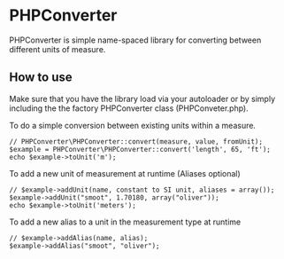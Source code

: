 # PHPConverter

PHPConverter is simple name-spaced library for converting between different units of measure.

## How to use

Make sure that you have the library load via your autoloader or by simply including the the factory PHPConverter class (PHPConveter.php).

To do a simple conversion between existing units within a measure.
	
	// PHPConverter\PHPConverter::convert(measure, value, fromUnit);
	$example = PHPConverter\PHPConverter::convert('length', 65, 'ft');
	echo $example->toUnit('m');


To add a new unit of measurement at runtime (Aliases optional)
	
	// $example->addUnit(name, constant to SI unit, aliases = array());
	$example->addUnit("smoot", 1.70180, array("oliver"));
	echo $example->toUnit('meters');

To add a new alias to a unit in the measurement type at runtime
	
	// $example->addAlias(name, alias);
	$example->addAlias("smoot", "oliver");
